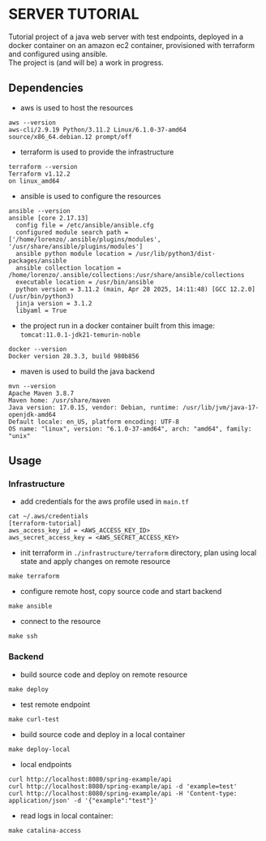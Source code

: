 # SERVER TUTORIAL
Tutorial project of a java web server with test endpoints, deployed in a docker container on an amazon ec2 container, provisioned with terraform and configured using ansible.  
The project is (and will be) a work in progress.
## Dependencies
- aws is used to host the resources
```
aws --version
aws-cli/2.9.19 Python/3.11.2 Linux/6.1.0-37-amd64 source/x86_64.debian.12 prompt/off
```
- terraform is used to provide the infrastructure
```
terraform --version
Terraform v1.12.2
on linux_amd64
```
- ansible is used to configure the resources
```
ansible --version
ansible [core 2.17.13]
  config file = /etc/ansible/ansible.cfg
  configured module search path = ['/home/lorenzo/.ansible/plugins/modules', '/usr/share/ansible/plugins/modules']
  ansible python module location = /usr/lib/python3/dist-packages/ansible
  ansible collection location = /home/lorenzo/.ansible/collections:/usr/share/ansible/collections
  executable location = /usr/bin/ansible
  python version = 3.11.2 (main, Apr 28 2025, 14:11:48) [GCC 12.2.0] (/usr/bin/python3)
  jinja version = 3.1.2
  libyaml = True
```
- the project run in a docker container built from this image: `tomcat:11.0.1-jdk21-temurin-noble`
```
docker --version
Docker version 28.3.3, build 980b856
```
- maven is used to build the java backend
```
mvn --version
Apache Maven 3.8.7
Maven home: /usr/share/maven
Java version: 17.0.15, vendor: Debian, runtime: /usr/lib/jvm/java-17-openjdk-amd64
Default locale: en_US, platform encoding: UTF-8
OS name: "linux", version: "6.1.0-37-amd64", arch: "amd64", family: "unix"

```
## Usage
### Infrastructure
- add credentials for the aws profile used in `main.tf`
```
cat ~/.aws/credentials 
[terraform-tutorial]
aws_access_key_id = <AWS_ACCESS_KEY_ID>
aws_secret_access_key = <AWS_SECRET_ACCESS_KEY>
```
- init terraform in `./infrastructure/terraform` directory, plan using local state and apply changes on remote resource
```
make terraform
```
- configure remote host, copy source code and start backend
```
make ansible
```
- connect to the resource
```
make ssh
```
### Backend
- build source code and deploy on remote resource
```
make deploy
```
- test remote endpoint
```
make curl-test
```
- build source code and deploy in a local container
```
make deploy-local
```
- local endpoints
```
curl http://localhost:8080/spring-example/api
curl http://localhost:8080/spring-example/api -d 'example=test'
curl http://localhost:8080/spring-example/api -H 'Content-type: application/json' -d '{"example":"test"}'
```
- read logs in local container:
```
make catalina-access
```
